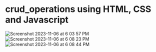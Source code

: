 # crud_operations using  HTML, CSS and Javascript

![Screenshot 2023-11-06 at 6 03 57 PM](https://github.com/sairamchow5555/crud_operations/assets/126855559/26461344-616e-49e5-89d4-a18b935fedbf)
![Screenshot 2023-11-06 at 6 08 23 PM](https://github.com/sairamchow5555/crud_operations/assets/126855559/d444591e-3b6c-48f2-8c07-83feed73a304)
![Screenshot 2023-11-06 at 6 08 44 PM](https://github.com/sairamchow5555/crud_operations/assets/126855559/557b14c2-03ec-4c81-86cd-2eb777377f1f)
